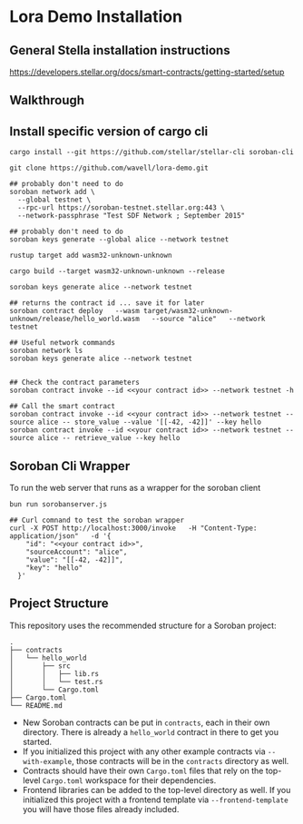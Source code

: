 
# Lora Demo Installation
## General Stella installation instructions
https://developers.stellar.org/docs/smart-contracts/getting-started/setup

## Walkthrough
## Install specific version of cargo cli
```
cargo install --git https://github.com/stellar/stellar-cli soroban-cli
```

```
git clone https://github.com/wavell/lora-demo.git

## probably don't need to do
soroban network add \
  --global testnet \
  --rpc-url https://soroban-testnet.stellar.org:443 \
  --network-passphrase "Test SDF Network ; September 2015"

## probably don't need to do	
soroban keys generate --global alice --network testnet

rustup target add wasm32-unknown-unknown
	
cargo build --target wasm32-unknown-unknown --release

soroban keys generate alice --network testnet

## returns the contract id ... save it for later
soroban contract deploy   --wasm target/wasm32-unknown-unknown/release/hello_world.wasm   --source "alice"   --network testnet
                                      
## Useful network commands                   
soroban network ls                                
soroban keys generate alice --network testnet


## Check the contract parameters                                                                                                  
soroban contract invoke --id <<your contract id>> --network testnet -h

## Call the smart contract  
soroban contract invoke --id <<your contract id>> --network testnet --source alice -- store_value --value '[[-42, -42]]' --key hello
soroban contract invoke --id <<your contract id>> --network testnet --source alice -- retrieve_value --key hello
```
## Soroban Cli Wrapper
To run the web server that runs as a wrapper for the soroban client
```
bun run sorobanserver.js

## Curl comnand to test the soroban wrapper
curl -X POST http://localhost:3000/invoke   -H "Content-Type: application/json"   -d '{
    "id": "<<your contract id>>",
    "sourceAccount": "alice",
    "value": "[[-42, -42]]",
    "key": "hello"
  }'

```
## 
## Project Structure

This repository uses the recommended structure for a Soroban project:
```text
.
├── contracts
│   └── hello_world
│       ├── src
│       │   ├── lib.rs
│       │   └── test.rs
│       └── Cargo.toml
├── Cargo.toml
└── README.md
```

- New Soroban contracts can be put in `contracts`, each in their own directory. There is already a `hello_world` contract in there to get you started.
- If you initialized this project with any other example contracts via `--with-example`, those contracts will be in the `contracts` directory as well.
- Contracts should have their own `Cargo.toml` files that rely on the top-level `Cargo.toml` workspace for their dependencies.
- Frontend libraries can be added to the top-level directory as well. If you initialized this project with a frontend template via `--frontend-template` you will have those files already included.
